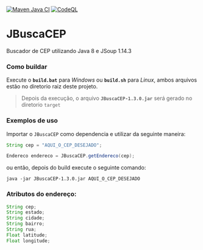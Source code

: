 [![Maven Java CI](https://github.com/Gaboso/JBuscaCEP/actions/workflows/maven.yml/badge.svg)](https://github.com/Gaboso/JBuscaCEP/actions/workflows/maven.yml) [![CodeQL](https://github.com/Gaboso/JBuscaCEP/actions/workflows/codeql-analysis.yml/badge.svg)](https://github.com/Gaboso/JBuscaCEP/actions/workflows/codeql-analysis.yml)

# JBuscaCEP
Buscador de CEP utilizando Java 8 e JSoup 1.14.3

### Como buildar

Execute o __`build.bat`__ para _Windows_ ou __`build.sh`__ para _Linux_, ambos arquivos estão no diretorio raiz deste projeto.

> Depois da execução, o arquivo __`JBuscaCEP-1.3.0.jar`__ será gerado no diretorio `target`

### Exemplos de uso

Importar o `JBuscaCEP` como dependencia e utilizar da seguinte maneira:

```java
String cep = "AQUI_O_CEP_DESEJADO";

Endereco endereco = JBuscaCEP.getEndereco(cep);
```

ou então, depois do build execute o seguinte comando:

```shell
java -jar JBuscaCEP-1.3.0.jar AQUI_O_CEP_DESEJADO
```

### Atributos do endereço:
```java
String cep;
String estado;
String cidade;
String bairro;
String rua;
Float latitude;
Float longitude;
```
